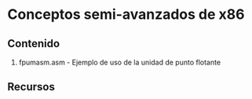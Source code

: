 # Conceptos semi-avanzados de x86

## Contenido
1. fpumasm.asm - Ejemplo de uso de la unidad de punto flotante

## Recursos
